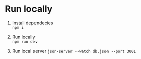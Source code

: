 # Run locally  

1. Install dependecies  
`npm i`

2. Run locally  
`npm run dev`

3. Run local server
`json-server --watch db.json --port 3001`
